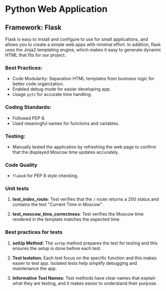# Python Web Application

## Framework: Flask
Flask is easy to install and configure to use for small applications, and allows you to create a simple web apps with minimal effort.
In addition, flask uses the Jinja2 templating engine, which makes it easy to generate dynamic HTML that fits for our project.

### Best Practices:
- Code Modularity: Separation HTML templates from business logic for better code organization.
- Enabled debug mode for easier developing app.
- Usage `pytz` for accurate time handling.

### Coding Standards:
- Followed PEP 8.
- Used meaningful names for functions and variables.

### Testing:
- Manually tested the application by refreshing the web page to confirm that the displayed Moscow time updates accurately.

### Code Quality
- `flake8` for PEP 8 style checking.

### Unit tests
1. **test_index_route**: Test verifies that the `/` route returns a 200 status and contains the text "Current Time in Moscow".

2. **test_moscow_time_correctness**: Test verifies the Moscow time rendered in the template matches the expected time.

### Best practices for tests

1. **setUp Method:** The `setUp` method prepares the test for testing and this ensures the setup is done before each test.

2. **Test Isolation:** Each test focus on the specific function and this makes easier to test app. Isolated tests help simplify debugging and maintenance the app.

3. **Informative Test Names:** Test methods have clear names that explain what they are testing, and it makes easier to understand their purpose.